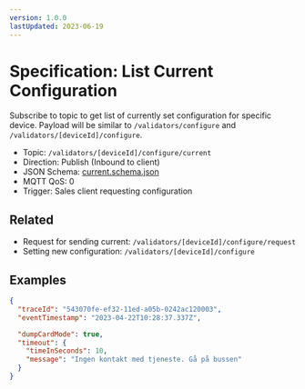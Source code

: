 ```yaml
---
version: 1.0.0
lastUpdated: 2023-06-19
---
```


# Specification: List Current Configuration

Subscribe to topic to get list of currently set configuration for specific
device. Payload will be similar to `/validators/configure` and
`/validators/[deviceId]/configure`.

- Topic: `/validators/[deviceId]/configure/current`
- Direction: Publish (Inbound to client)
- JSON Schema: [current.schema.json](./current.schema.json)
- MQTT QoS: 0
- Trigger: Sales client requesting configuration

## Related

- Request for sending current: `/validators/[deviceId]/configure/request`
- Setting new configuration: `/validators/[deviceId]/configure`

## Examples

```json
{
  "traceId": "543070fe-ef32-11ed-a05b-0242ac120003",
  "eventTimestamp": "2023-04-22T10:28:37.337Z",

  "dumpCardMode": true,
  "timeout": {
    "timeInSeconds": 10,
    "message": "Ingen kontakt med tjeneste. Gå på bussen"
  }
}
```
